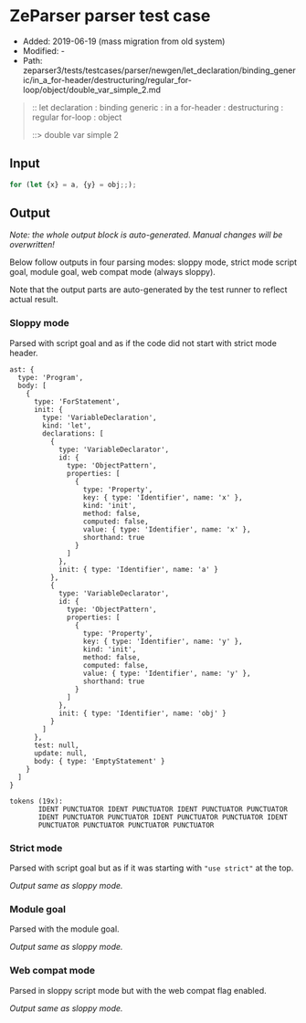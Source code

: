 # ZeParser parser test case

- Added: 2019-06-19 (mass migration from old system)
- Modified: -
- Path: zeparser3/tests/testcases/parser/newgen/let_declaration/binding_generic/in_a_for-header/destructuring/regular_for-loop/object/double_var_simple_2.md

> :: let declaration : binding generic : in a for-header : destructuring : regular for-loop : object
>
> ::> double var simple 2

## Input

`````js
for (let {x} = a, {y} = obj;;);
`````

## Output

_Note: the whole output block is auto-generated. Manual changes will be overwritten!_

Below follow outputs in four parsing modes: sloppy mode, strict mode script goal, module goal, web compat mode (always sloppy).

Note that the output parts are auto-generated by the test runner to reflect actual result.

### Sloppy mode

Parsed with script goal and as if the code did not start with strict mode header.

`````
ast: {
  type: 'Program',
  body: [
    {
      type: 'ForStatement',
      init: {
        type: 'VariableDeclaration',
        kind: 'let',
        declarations: [
          {
            type: 'VariableDeclarator',
            id: {
              type: 'ObjectPattern',
              properties: [
                {
                  type: 'Property',
                  key: { type: 'Identifier', name: 'x' },
                  kind: 'init',
                  method: false,
                  computed: false,
                  value: { type: 'Identifier', name: 'x' },
                  shorthand: true
                }
              ]
            },
            init: { type: 'Identifier', name: 'a' }
          },
          {
            type: 'VariableDeclarator',
            id: {
              type: 'ObjectPattern',
              properties: [
                {
                  type: 'Property',
                  key: { type: 'Identifier', name: 'y' },
                  kind: 'init',
                  method: false,
                  computed: false,
                  value: { type: 'Identifier', name: 'y' },
                  shorthand: true
                }
              ]
            },
            init: { type: 'Identifier', name: 'obj' }
          }
        ]
      },
      test: null,
      update: null,
      body: { type: 'EmptyStatement' }
    }
  ]
}

tokens (19x):
       IDENT PUNCTUATOR IDENT PUNCTUATOR IDENT PUNCTUATOR PUNCTUATOR
       IDENT PUNCTUATOR PUNCTUATOR IDENT PUNCTUATOR PUNCTUATOR IDENT
       PUNCTUATOR PUNCTUATOR PUNCTUATOR PUNCTUATOR
`````

### Strict mode

Parsed with script goal but as if it was starting with `"use strict"` at the top.

_Output same as sloppy mode._

### Module goal

Parsed with the module goal.

_Output same as sloppy mode._

### Web compat mode

Parsed in sloppy script mode but with the web compat flag enabled.

_Output same as sloppy mode._
